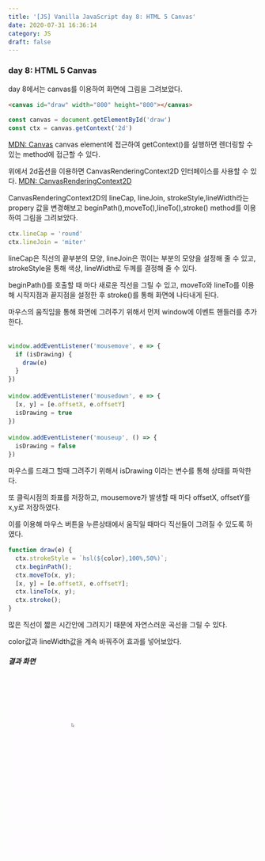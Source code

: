 ```yaml
---
title: '[JS] Vanilla JavaScript day 8: HTML 5 Canvas'
date: 2020-07-31 16:36:14
category: JS
draft: false
---
```


### day 8: HTML 5 Canvas

day 8에서는 canvas를 이용하여 화면에 그림을 그려보았다.

```html
<canvas id="draw" width="800" height="800"></canvas>
```

```js
const canvas = document.getElementById('draw')
const ctx = canvas.getContext('2d')
```

[MDN: Canvas](https://developer.mozilla.org/en-US/docs/Web/API/Canvas_API)
canvas element에 접근하여 getContext()를 실행하면 렌더링할 수 있는 method에 접근할 수 있다.

위에서 2d옵션을 이용하면 CanvasRenderingContext2D 인터페이스를 사용할 수 있다.
[MDN: CanvasRenderingContext2D](https://developer.mozilla.org/ko/docs/Web/API/CanvasRenderingContext2D)

CanvasRenderingContext2D의 lineCap, lineJoin, strokeStyle,lineWidth라는 propery 값을 변경해보고 beginPath(),moveTo(),lineTo(),stroke() method를 이용하여 그림을 그려보았다.

```js
ctx.lineCap = 'round'
ctx.lineJoin = 'miter'
```

lineCap은 직선의 끝부분의 모양, lineJoin은 꺾이는 부분의 모양을 설정해 줄 수 있고, strokeStyle을 통해 색상, lineWidth로 두께를 결정해 줄 수 있다.

beginPath()를 호출할 때 마다 새로운 직선을 그릴 수 있고, moveTo와 lineTo를 이용해 시작지점과 끝지점을 설정한 후 stroke()를 통해 화면에 나타내게 된다.

마우스의 움직임을 통해 화면에 그려주기 위해서 먼저 window에 이벤트 핸들러를 추가한다.

```js

window.addEventListener('mousemove', e => {
  if (isDrawing) {
    draw(e)
  }
})

window.addEventListener('mousedown', e => {
  [x, y] = [e.offsetX, e.offsetY]
  isDrawing = true
})

window.addEventListener('mouseup', () => {
  isDrawing = false
})
```

마우스를 드래그 할때 그려주기 위해서 isDrawing 이라는 변수를 통해 상태를 파악한다.

또 클릭시점의 좌표를 저장하고, mousemove가 발생할 때 마다 offsetX, offsetY를 x,y로 저장하였다.

이를 이용해 마우스 버튼을 누른상태에서 움직일 때마다 직선들이 그려질 수 있도록 하였다.

```js
function draw(e) {
  ctx.strokeStyle = `hsl(${color},100%,50%)`;
  ctx.beginPath();
  ctx.moveTo(x, y);
  [x, y] = [e.offsetX, e.offsetY];
  ctx.lineTo(x, y);
  ctx.stroke();
}
```

많은 직선이 짧은 시간안에 그려지기 때문에 자연스러운 곡선을 그릴 수 있다.

color값과 lineWidth값을 계속 바꿔주어 효과를 넣어보았다.

##### 결과 화면

![image](./image/day8.gif)